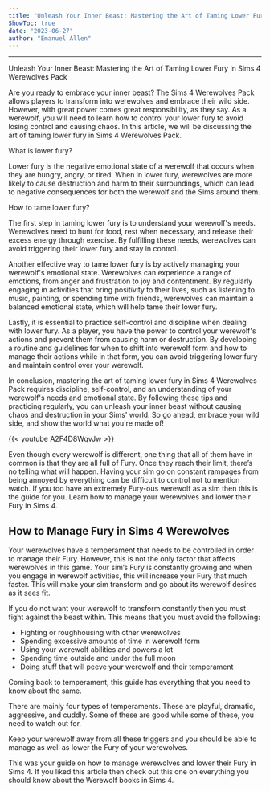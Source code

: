 ```yaml
---
title: "Unleash Your Inner Beast: Mastering the Art of Taming Lower Fury in Sims 4 Werewolves Pack"
ShowToc: true 
date: "2023-06-27"
author: "Emanuel Allen"
---
```

*****
Unleash Your Inner Beast: Mastering the Art of Taming Lower Fury in Sims 4 Werewolves Pack

Are you ready to embrace your inner beast? The Sims 4 Werewolves Pack allows players to transform into werewolves and embrace their wild side. However, with great power comes great responsibility, as they say. As a werewolf, you will need to learn how to control your lower fury to avoid losing control and causing chaos. In this article, we will be discussing the art of taming lower fury in Sims 4 Werewolves Pack.

What is lower fury?

Lower fury is the negative emotional state of a werewolf that occurs when they are hungry, angry, or tired. When in lower fury, werewolves are more likely to cause destruction and harm to their surroundings, which can lead to negative consequences for both the werewolf and the Sims around them.

How to tame lower fury?

The first step in taming lower fury is to understand your werewolf's needs. Werewolves need to hunt for food, rest when necessary, and release their excess energy through exercise. By fulfilling these needs, werewolves can avoid triggering their lower fury and stay in control.

Another effective way to tame lower fury is by actively managing your werewolf's emotional state. Werewolves can experience a range of emotions, from anger and frustration to joy and contentment. By regularly engaging in activities that bring positivity to their lives, such as listening to music, painting, or spending time with friends, werewolves can maintain a balanced emotional state, which will help tame their lower fury.

Lastly, it is essential to practice self-control and discipline when dealing with lower fury. As a player, you have the power to control your werewolf's actions and prevent them from causing harm or destruction. By developing a routine and guidelines for when to shift into werewolf form and how to manage their actions while in that form, you can avoid triggering lower fury and maintain control over your werewolf.

In conclusion, mastering the art of taming lower fury in Sims 4 Werewolves Pack requires discipline, self-control, and an understanding of your werewolf's needs and emotional state. By following these tips and practicing regularly, you can unleash your inner beast without causing chaos and destruction in your Sims' world. So go ahead, embrace your wild side, and show the world what you're made of!

{{< youtube A2F4D8WqvJw >}} 



Even though every werewolf is different, one thing that all of them have in common is that they are all full of Fury. Once they reach their limit, there’s no telling what will happen. Having your sim go on constant rampages from being annoyed by everything can be difficult to control not to mention watch. If you too have an extremely Fury-ous werewolf as a sim then this is the guide for you. Learn how to manage your werewolves and lower their Fury in Sims 4.
 
## How to Manage Fury in Sims 4 Werewolves
 

 
Your werewolves have a temperament that needs to be controlled in order to manage their Fury. However, this is not the only factor that affects werewolves in this game. Your sim’s Fury is constantly growing and when you engage in werewolf activities, this will increase your Fury that much faster. This will make your sim transform and go about its werewolf desires as it sees fit.
 
If you do not want your werewolf to transform constantly then you must fight against the beast within. This means that you must avoid the following:
 
- Fighting or roughhousing with other werewolves
 - Spending excessive amounts of time in werewolf form
 - Using your werewolf abilities and powers a lot
 - Spending time outside and under the full moon
 - Doing stuff that will peeve your werewolf and their temperament

 
Coming back to temperament, this guide has everything that you need to know about the same.
 
There are mainly four types of temperaments. These are playful, dramatic, aggressive, and cuddly. Some of these are good while some of these, you need to watch out for.
 
Keep your werewolf away from all these triggers and you should be able to manage as well as lower the Fury of your werewolves.
 
This was your guide on how to manage werewolves and lower their Fury in Sims 4. If you liked this article then check out this one on everything you should know about the Werewolf books in Sims 4.




